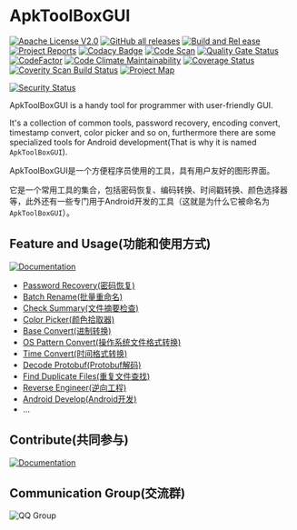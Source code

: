 # ApkToolBoxGUI

[![Apache License V2.0](https://img.shields.io/badge/license-Apache%202-green)](http://www.apache.org/licenses/LICENSE-2.0)
[![GitHub all releases](https://img.shields.io/github/downloads/jiangxincode/ApkToolBoxGUI/total)](https://github.com/jiangxincode/ApkToolBoxGUI/releases)
[![Build and Rel
ease](https://github.com/jiangxincode/ApkToolBoxGUI/actions/workflows/BuildAndRelease.yml/badge.svg)](https://github.com/jiangxincode/ApkToolBoxGUI/actions/workflows/BuildAndRelease.yml)
[![Project Reports](https://img.shields.io/badge/ApkToolBoxGUI-Reports-green.svg)](https://jiangxincode.github.io/ApkToolBoxGUI/project-reports.html)
[![Codacy Badge](https://app.codacy.com/project/badge/Grade/dab038ef9ed04bf1b73bd0031422b814)](https://app.codacy.com/gh/jiangxincode/ApkToolBoxGUI/dashboard?utm_source=gh&utm_medium=referral&utm_content=&utm_campaign=Badge_grade)
[![Code Scan](https://img.shields.io/badge/Github-CodeScan-green)](https://github.com/jiangxincode/ApkToolBoxGUI/security/code-scanning)
[![Quality Gate Status](https://sonarcloud.io/api/project_badges/measure?project=jiangxincode_ApkToolBoxGUI&metric=alert_status)](https://sonarcloud.io/dashboard?id=jiangxincode_ApkToolBoxGUI)
[![CodeFactor](https://www.codefactor.io/repository/github/jiangxincode/apktoolboxgui/badge)](https://www.codefactor.io/repository/github/jiangxincode/apktoolboxgui)
[![Code Climate Maintainability](https://api.codeclimate.com/v1/badges/fb8d289a4b0ee14f9d8b/maintainability)](https://codeclimate.com/github/jiangxincode/ApkToolBoxGUI/maintainability)
[![Coverage Status](https://coveralls.io/repos/github/jiangxincode/ApkToolBoxGUI/badge.svg?branch=master)](https://coveralls.io/github/jiangxincode/ApkToolBoxGUI?branch=master)
[![Coverity Scan Build Status](https://scan.coverity.com/projects/19016/badge.svg)](https://scan.coverity.com/projects/jiangxincode-apktoolboxgui)
[![Project Map](https://sourcespy.com/shield.svg)](https://sourcespy.com/github/jiangxincodeapktoolboxgui/)

[![Security Status](https://www.murphysec.com/platform3/v31/badge/1749042420388737024.svg)](https://www.murphysec.com/console/report/1749042420174827520/1749042420388737024)

ApkToolBoxGUI is a handy tool for programmer with user-friendly GUI. 

It's a collection of common tools, password recovery, encoding convert, timestamp convert, color picker and so on, furthermore there are some specialized tools for Android development(That is why it is named `ApkToolBoxGUI`).

ApkToolBoxGUI是一个方便程序员使用的工具，具有用户友好的图形界面。

它是一个常用工具的集合，包括密码恢复、编码转换、时间戳转换、颜色选择器等，此外还有一些专门用于Android开发的工具（这就是为什么它被命名为`ApkToolBoxGUI`）。

## Feature and Usage(功能和使用方式)

[![Documentation](https://img.shields.io/badge/Documentation-文档-green.svg)](https://jiangxincode.github.io/ApkToolBoxGUI)

* [Password Recovery(密码恢复)](https://jiangxincode.github.io/ApkToolBoxGUI/features/recovery_file_password.html)
* [Batch Rename(批量重命名)](https://jiangxincode.github.io/ApkToolBoxGUI/features/batch_rename.html)
* [Check Summary(文件摘要检查)](https://jiangxincode.github.io/ApkToolBoxGUI/features/check_summary.html)
* [Color Picker(颜色拾取器)](https://jiangxincode.github.io/ApkToolBoxGUI/features/color_picker.html)
* [Base Convert(进制转换)](https://jiangxincode.github.io/ApkToolBoxGUI/features/convert_base.html)
* [OS Pattern Convert(操作系统文件格式转换)](https://jiangxincode.github.io/ApkToolBoxGUI/features/convert_os_pattern.html)
* [Time Convert(时间格式转换)](https://jiangxincode.github.io/ApkToolBoxGUI/features/convert_time_format.html)
* [Decode Protobuf(Protobuf解码)](https://jiangxincode.github.io/ApkToolBoxGUI/features/decode_protobuf.html)
* [Find Duplicate Files(重复文件查找)](https://jiangxincode.github.io/ApkToolBoxGUI/features/find_duplicate_files.html)
* [Reverse Engineer(逆向工程)](https://jiangxincode.github.io/ApkToolBoxGUI/features/reverse_engineer.html)
* [Android Develop(Android开发)](https://jiangxincode.github.io/ApkToolBoxGUI/features/android_i18n_operation.html)
* ...

## Contribute(共同参与)

[![Documentation](https://img.shields.io/badge/Contribute-共同参与-green.svg)](https://jiangxincode.github.io/ApkToolBoxGUI/contribute/how_to_contribute.html)

## Communication Group(交流群)

![QQ Group](https://raw.githubusercontent.com/wiki/jiangxincode/ApkToolBoxGUI/QQ_Group.png)
